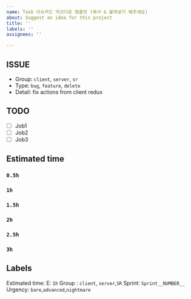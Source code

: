 ```yaml
---
name: Task 이슈카드 마크다운 템플릿 (복사 & 붙여넣기 해주세요)
about: Suggest an idea for this project
title: ''
labels: ''
assignees: ''

---
```


## ISSUE
- Group: `client`, `server`, `sr`
- Type: `bug`, `feature`, `delete`
- Detail: fix actions from client redux

## TODO
- [ ] Job1
- [ ] Job2
- [ ] Job3

## Estimated time
### `0.5h`
### `1h`
### `1.5h`
### `2h`
### `2.5h`
### `3h`

## Labels
Estimated time: E: `1h`
Group : `client`, `server`,`SR`
Sprint: `Sprint__NUMBER__`
Urgency: `bare`,`advanced`,`nightmare`
